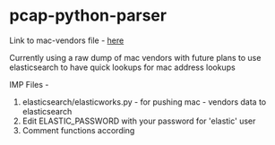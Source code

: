 # pcap-python-parser

Link to mac-vendors file - [here](https://drive.google.com/file/d/1g3bEM2UwhTfZIG3CDh-zTg6mESr2IbgC/view?usp=sharing)

Currently using a raw dump of mac vendors with future plans to use elasticsearch to have quick lookups for mac address lookups

IMP Files - 
1. elasticsearch/elasticworks.py - for pushing mac - vendors data to elasticsearch
2. Edit ELASTIC_PASSWORD with your password for 'elastic' user
3. Comment functions according